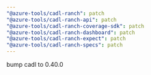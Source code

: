 ```yaml
---
"@azure-tools/cadl-ranch": patch
"@azure-tools/cadl-ranch-api": patch
"@azure-tools/cadl-ranch-coverage-sdk": patch
"@azure-tools/cadl-ranch-dashboard": patch
"@azure-tools/cadl-ranch-expect": patch
"@azure-tools/cadl-ranch-specs": patch
---
```


bump cadl to 0.40.0
